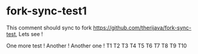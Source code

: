 # fork-sync-test1

This comment should sync to fork https://github.com/therijava/fork-sync-test, Lets see !

One more test !
Another !
Another one !
T1
T2
T3
T4
T5
T6
T7
T8
T9
T10
